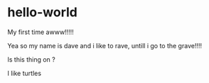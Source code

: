 # hello-world
My first time awww!!!!!


Yea so my name is dave and i like to rave, untill i go to the grave!!!!

Is this thing on ?

I like turtles
